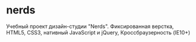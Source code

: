 # nerds
Учебный проект дизайн-студии "Nerds".
Фиксированная верстка, HTML5, CSS3, нативный JavaScript и jQuery, Кроссбраузерность (IE10+)
